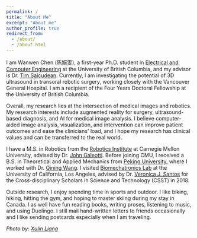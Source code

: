 ```yaml
---
permalink: /
title: "About Me"
excerpt: "About me"
author_profile: true
redirect_from: 
  - /about/
  - /about.html
---
```


I am Wanwen Chen (陈婉雯), a first-year Ph.D. student in [Electrical and Computer Engineering](https://ece.ubc.ca/) at the University of British Columbia, and my advisor is Dr. [Tim Salcudean](https://ece.ubc.ca/tim-salcudean/). Currently, I am investigating the potential of 3D ultrasound in transoral robotic surgery, working closely with the Vancouver General Hospital. I am a recipient of the Four Years Doctoral Fellowship at the University of British Columbia.

Overall, my research lies at the intersection of medical images and robotics. My research interests include augmented reality for surgery, ultrasound-based diagnosis, and AI for medical image analysis. I believe computer-aided image analysis, visualization, and intervention can improve patient outcomes and ease the clinicians' load, and I hope my research has clinical values and can be transferred to the real world.

I have a M.S. in Robotics from the [Robotics Institute](https://www.ri.cmu.edu/) at Carnegie Mellon University, advised by Dr. [John Galeotti](https://www.ri.cmu.edu/ri-faculty/john-galeotti/). Before joining CMU, I received a B.S. in Theoretical and Applied Mechanics from [Peking University](http://english.pku.edu.cn/), where I worked with Dr. [Qining Wang](http://www2.coe.pku.edu.cn/subpaget.asp?id=239). I visited [Biomechatronics Lab](https://uclabiomechatronics.wordpress.com/) at the University of California, Los Angeles, advised by Dr. [Veronica J. Santos](https://samueli.ucla.edu/people/veronica-santos/) for the Cross-disciplinary Scholars in Science and Technology (CSST) in 2018. 

Outside research, I enjoy spending time in sports and outdoor. I like biking, hiking, hitting the gym, and hoping to master skiing during my stay in Canada. I as well have fun reading books, writing proses, listening to music, and using Duolingo. I still mail hand-written letters to friends occasionally and I like sending postcards especially when I am traveling.

*Photo by: [Xulin Liang](https://www.linkedin.com/in/xulin-liang-2448bb1b1/?originalSubdomain=uk)*
